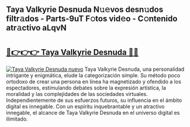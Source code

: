 ## Taya Valkyrie Desnuda N𝚞𝚎vos desn𝚞dos filtr𝚊dos - Parts-9uT F𝚘tos vid𝚎o - C𝚘ntenido atr𝚊ctivo aLqvN

# <h2><a href="http://mb4119j.tromn.icu/?c=Taya+Valkyrie+Desnuda">🔗👉👉👉 Taya Valkyrie Desnuda 🔗🔗</a></h2>

[![Taya Valkyrie Desnuda nuevo](https://i.imgur.com/pEAQMta.gif)](http://mb4119j.tromn.icu/?c=Taya+Valkyrie+Desnuda)
Taya Valkyrie Desnuda, una personalidad intrigante y enigmática, elude la categorización simple. Su método poco ortodoxo de crear una persona en línea ha magnetizado y ofendido a los espectadores, estimulando debates sobre la expresión artística, la moralidad y las complejidades de las sociedades virtuales. Independientemente de sus esfuerzos futuros, su influencia en el ámbito digital es innegable. Con un espíritu inquebrantable y un atractivo innegable, el alcance de Taya Valkyrie Desnuda en el universo digital es ilimitado.
